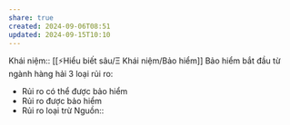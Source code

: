 ```yaml
---
share: true
created: 2024-09-06T08:51
updated: 2024-09-15T10:10
---
```

Khái niệm:: [[⚡Hiểu biết sâu/Ξ Khái niệm/Bảo hiểm]]
Bảo hiểm bắt đầu từ ngành hàng hải
3 loại rủi ro:
- Rủi ro có thể được bảo hiểm
- Rủi ro được bảo hiểm
- Rủi ro loại trừ
Nguồn:: 
